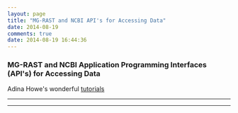 ```yaml
---
layout: page
title: "MG-RAST and NCBI API's for Accessing Data"
date: 2014-08-19
comments: true
date: 2014-08-19 16:44:36
---
```


### MG-RAST and NCBI Application Programming Interfaces (API's) for Accessing Data

Adina Howe's wonderful [tutorials](http://adina-howe.readthedocs.org/en/latest/)


-----------------------------------------------
-----------------------------------------------
